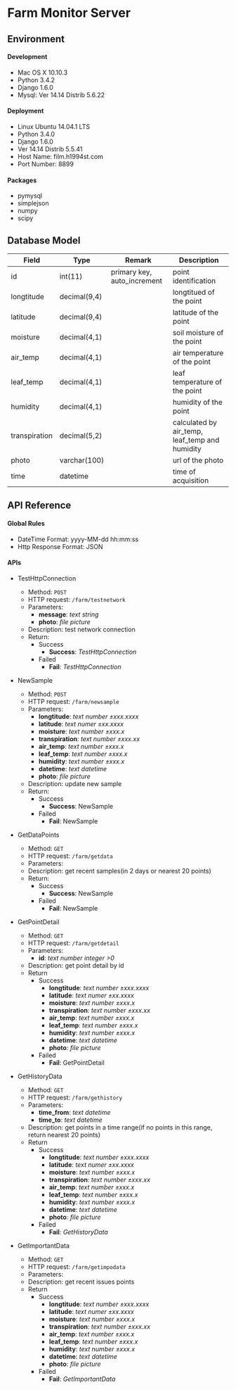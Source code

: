# Farm Monitor Server

## Environment

#### Development

* Mac OS X 10.10.3
* Python 3.4.2
* Django 1.6.0
* Mysql: Ver 14.14 Distrib 5.6.22


#### Deployment

* Linux Ubuntu 14.04.1 LTS
* Python 3.4.0
* Django 1.6.0
* Ver 14.14 Distrib 5.5.41
* Host Name: film.h1994st.com
* Port Number: 8899

#### Packages

* pymysql
* simplejson
* numpy
* scipy



## Database Model

Field         | Type         | Remark 					   | Description
------ 		  | ------ 		 | ------ 					   | ------
id            | int(11)      | primary key, auto_increment | point identification		
longtitude    | decimal(9,4) |                     		   | longtitued of the point
latitude      | decimal(9,4) |                     		   | latitude of the point
moisture      | decimal(4,1) |                     		   | soil moisture of the point
air_temp      | decimal(4,1) |                     		   | air temperature of the point
leaf_temp     | decimal(4,1) |                     		   | leaf temperature of the point
humidity      | decimal(4,1) |                     		   | humidity of the point
transpiration | decimal(5,2) |                     		   | calculated by air_temp, leaf_temp and humidity
photo         | varchar(100) |                     		   | url of the photo
time          | datetime     |                     		   | time of acquisition



## API Reference

#### Global Rules

* DateTime Format: yyyy-MM-dd hh:mm:ss
* Http Response Format: JSON


#### APIs

* TestHttpConnection
	* Method: ```POST```
	* HTTP request: ```/farm/testnetwork```
	* Parameters:
		* __message__: _text string_ 
		* __photo__: _file picture_
	* Description:	test network connection
	* Return:
		* Success
			* __Success__: _TestHttpConnection_
		* Failed
			* __Fail__: _TestHttpConnection_

* NewSample
	* Method: ```POST```
	* HTTP request: ```/farm/newsample```
	* Parameters:
		* __longtitude__: _text number ±xxx.xxxx_ 
		* __latitude__: _text numer ±xx.xxxx_
		* __moisture__: _text number ±xxx.x_
		* __transpiration__: _text number ±xxx.xx_
		* __air_temp__: _text number ±xxx.x_
		* __leaf_temp__: _text number ±xxx.x_
		* __humidity__: _text number ±xxx.x_
		* __datetime__: _text datetime_
		* __photo__: _file picture_
	* Description: update new sample
	* Return:
		* Success
			* __Success__: NewSample
		* Failed
			* __Fail__: NewSample

* GetDataPoints
	* Method: ```GET```
	* HTTP request: ```/farm/getdata```
	* Parameters:
	* Description: get recent samples(in 2 days or nearest 20 points)
	* Return:
		* Success
			* __Success__: NewSample
		* Failed
			* __Fail__: NewSample

* GetPointDetail
	* Method: ```GET```
	* HTTP request: ```/farm/getdetail```
	* Parameters:
		* __id__: _text number integer >0_
	* Description: get point detail by id
	* Return
		* Success
			* __longtitude__: _text number ±xxx.xxxx_ 
			* __latitude__: _text numer ±xx.xxxx_
			* __moisture__: _text number ±xxx.x_
			* __transpiration__: _text number ±xxx.xx_
			* __air_temp__: _text number ±xxx.x_
			* __leaf_temp__: _text number ±xxx.x_
			* __humidity__: _text number ±xxx.x_
			* __datetime__: _text datetime_
			* __photo__: _file picture_
		* Failed
			* __Fail__: GetPointDetail

* GetHistoryData
	* Method: ```GET```
	* HTTP request: ```/farm/gethistory```
	* Parameters:
		* __time_from__: _text datetime_
		* __time_to__: _text datetime_
	* Description: get points in a time range(if no points in this range, return nearest 20 points)
	* Return
		* Success
			* __longtitude__: _text number ±xxx.xxxx_ 
			* __latitude__: _text numer ±xx.xxxx_
			* __moisture__: _text number ±xxx.x_
			* __transpiration__: _text number ±xxx.xx_
			* __air_temp__: _text number ±xxx.x_
			* __leaf_temp__: _text number ±xxx.x_
			* __humidity__: _text number ±xxx.x_
			* __datetime__: _text datetime_
			* __photo__: _file picture_
		* Failed
			* __Fail__: _GetHistoryData_

* GetImportantData
	* Method: ```GET```
	* HTTP request: ```/farm/getimpodata```
	* Parameters:
	* Description: get recent issues points
	* Return
		* Success
			* __longtitude__: _text number ±xxx.xxxx_ 
			* __latitude__: _text numer ±xx.xxxx_
			* __moisture__: _text number ±xxx.x_
			* __transpiration__: _text number ±xxx.xx_
			* __air_temp__: _text number ±xxx.x_
			* __leaf_temp__: _text number ±xxx.x_
			* __humidity__: _text number ±xxx.x_
			* __datetime__: _text datetime_
			* __photo__: _file picture_
		* Failed
			* __Fail__: _GetImportantData_

